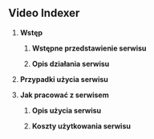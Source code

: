 ## Video Indexer

1. **Wstęp**

   1. **Wstępne przedstawienie serwisu**

      

   2. **Opis działania serwisu**

      

2. **Przypadki użycia serwisu**

   

3. **Jak pracować z serwisem**

   1. **Opis użycia serwisu**

      

   2. **Koszty użytkowania serwisu**

      

      